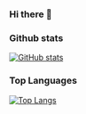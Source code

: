 ### Hi there 👋

<!--
**pascalhorton/pascalhorton** is a ✨ _special_ ✨ repository because its `README.md` (this file) appears on your GitHub profile.

Here are some ideas to get you started:

- 🔭 I’m currently working on ...
- 🌱 I’m currently learning ...
- 👯 I’m looking to collaborate on ...
- 🤔 I’m looking for help with ...
- 💬 Ask me about ...
- 📫 How to reach me: ...
- 😄 Pronouns: ...
- ⚡ Fun fact: ...
-->

### Github stats

[![GitHub stats](https://github-readme-stats.vercel.app/api?username=pascalhorton&hide_title=true&count_private=true&show_icons=true&include_all_commits=true&text_bold=false)](https://github.com/pascalhorton)

### Top Languages

[![Top Langs](https://github-readme-stats.vercel.app/api/top-langs/?username=pascalhorton&layout=compact&hide_title=true&langs_count=8)](https://github.com/pascalhorton)

